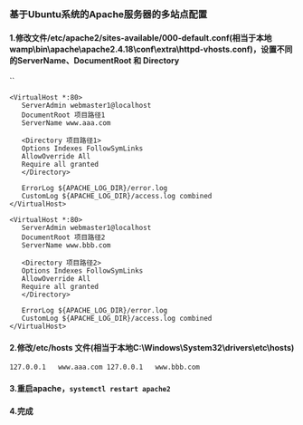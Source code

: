 ### 基于Ubuntu系统的Apache服务器的多站点配置

#### 1.修改文件/etc/apache2/sites-available/000-default.conf(相当于本地wamp\bin\apache\apache2.4.18\conf\extra\httpd-vhosts.conf)，设置不同的ServerName、DocumentRoot 和 Directory 

``

```
<VirtualHost *:80>
   ServerAdmin webmaster1@localhost
   DocumentRoot 项目路径1
   ServerName www.aaa.com

   <Directory 项目路径1>
   Options Indexes FollowSymLinks
   AllowOverride All
   Require all granted
   </Directory>

   ErrorLog ${APACHE_LOG_DIR}/error.log
   CustomLog ${APACHE_LOG_DIR}/access.log combined
</VirtualHost>
```

```
<VirtualHost *:80>
   ServerAdmin webmaster1@localhost
   DocumentRoot 项目路径2
   ServerName www.bbb.com

   <Directory 项目路径2>
   Options Indexes FollowSymLinks
   AllowOverride All
   Require all granted
   </Directory>

   ErrorLog ${APACHE_LOG_DIR}/error.log
   CustomLog ${APACHE_LOG_DIR}/access.log combined
</VirtualHost>
```



#### 2.修改/etc/hosts 文件(相当于本地C:\Windows\System32\drivers\etc\hosts)

`127.0.0.1   www.aaa.com
127.0.0.1   www.bbb.com`



#### 3.重启apache，`systemctl restart apache2`



#### 4.完成